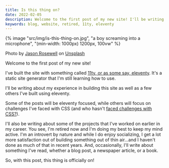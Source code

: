 ```yaml
---
title: Is this thing on?
date: 2022-02-05
description: Welcome to the first post of my new site! I'll be writing about my experience in building this site as well as a few others I've built using eleventy.
keywords: blog, website, retired, 11ty, eleventy
---
```


{% image "src/img/is-this-thing-on.jpg", "a boy screaming into a microphone", "(min-width: 1000px) 1200px, 100vw" %}

<p class="caption">Photo by <a href="https://unsplash.com/@jasonrosewell?utm_source=unsplash&utm_medium=referral&utm_content=creditCopyText">Jason Rosewell</a> on <a href="https://unsplash.com/s/photos/microphone?utm_source=unsplash&utm_medium=referral&utm_content=creditCopyText">Unsplash</a></p>

Welcome to the first post of my new site!

I've built the site with something called [11ty, or as some say, eleventy](https://www.11ty.dev/). It's a static site generator that I'm still learning how to use.

I'll be writing about my experience in building this site as well as a few others I've built using eleventy.

Some of the posts will be eleventy focused, while others will focus on challenges I've faced with CSS (and who hasn't [faced challenges with CSS?](https://blog.sethcorker.com/what-makes-css-difficult-for-web-developers/)).

I'll also be writing about some of the projects that I've worked on earlier in my career. You see, I'm retired now and I'm doing my best to keep my mind active. I'm an introvert by nature and while I do enjoy socializing, I get a lot more satisfaction out of building something out of thin air...and I haven't done as much of that in recent years. And, occasionally, I'll write about something I've read, whether a blog post, a newspaper article, or a book.

So, with this post, this thing is officially on!
